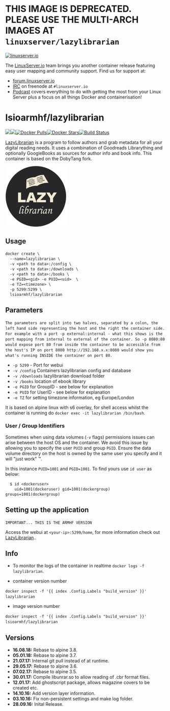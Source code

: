 # THIS IMAGE IS DEPRECATED. PLEASE USE THE MULTI-ARCH IMAGES AT `linuxserver/lazylibrarian`

[linuxserverurl]: https://linuxserver.io
[forumurl]: https://forum.linuxserver.io
[ircurl]: https://www.linuxserver.io/irc/
[podcasturl]: https://www.linuxserver.io/podcast/
[appurl]: https://github.com/DobyTang/LazyLibrarian
[hub]: https://hub.docker.com/r/lsioarmhf/lazylibrarian/

[![linuxserver.io](https://raw.githubusercontent.com/linuxserver/docker-templates/master/linuxserver.io/img/linuxserver_medium.png)][linuxserverurl]

The [LinuxServer.io][linuxserverurl] team brings you another container release featuring easy user mapping and community support. Find us for support at:
* [forum.linuxserver.io][forumurl]
* [IRC][ircurl] on freenode at `#linuxserver.io`
* [Podcast][podcasturl] covers everything to do with getting the most from your Linux Server plus a focus on all things Docker and containerisation!

# lsioarmhf/lazylibrarian
[![](https://images.microbadger.com/badges/version/lsioarmhf/lazylibrarian.svg)](https://microbadger.com/images/lsioarmhf/lazylibrarian "Get your own version badge on microbadger.com")[![](https://images.microbadger.com/badges/image/lsioarmhf/lazylibrarian.svg)](https://microbadger.com/images/lsioarmhf/lazylibrarian "Get your own image badge on microbadger.com")[![Docker Pulls](https://img.shields.io/docker/pulls/lsioarmhf/lazylibrarian.svg)][hub][![Docker Stars](https://img.shields.io/docker/stars/lsioarmhf/lazylibrarian.svg)][hub][![Build Status](https://ci.linuxserver.io/buildStatus/icon?job=Docker-Builders/armhf/armhf-lazylibrarian)](https://ci.linuxserver.io/job/Docker-Builders/job/armhf/job/armhf-lazylibrarian/)

[LazyLibrarian][appurl] is a program to follow authors and grab metadata for all your digital reading needs. It uses a combination of Goodreads Librarything and optionally GoogleBooks as sources for author info and book info.  This container is based on the DobyTang fork.

[![lazylibrarian](https://raw.githubusercontent.com/linuxserver/docker-templates/master/linuxserver.io/img/lazylibrarian-icon.png)][appurl]

## Usage

```
docker create \
  --name=lazylibrarian \
  -v <path to data>:/config \
  -v <path to data>:/downloads \
  -v <path to data>:/books \
  -e PGID=<gid> -e PUID=<uid>  \
  -e TZ=<timezone> \
  -p 5299:5299 \
  lsioarmhf/lazylibrarian
```

## Parameters

`The parameters are split into two halves, separated by a colon, the left hand side representing the host and the right the container side. 
For example with a port -p external:internal - what this shows is the port mapping from internal to external of the container.
So -p 8080:80 would expose port 80 from inside the container to be accessible from the host's IP on port 8080
http://192.168.x.x:8080 would show you what's running INSIDE the container on port 80.`


* `-p 5299` - Port for webui
* `-v /config` Containers lazylibrarian config and database
* `-v /downloads` lazylibrarian download folder
* `-v /books` location of ebook library
* `-e PGID` for GroupID - see below for explanation
* `-e PUID` for UserID - see below for explanation
* `-e TZ` for setting timezone information, eg Europe/London

It is based on alpine linux with s6 overlay, for shell access whilst the container is running do `docker exec -it lazylibrarian /bin/bash`.

### User / Group Identifiers

Sometimes when using data volumes (`-v` flags) permissions issues can arise between the host OS and the container. We avoid this issue by allowing you to specify the user `PUID` and group `PGID`. Ensure the data volume directory on the host is owned by the same user you specify and it will "just work" ™.

In this instance `PUID=1001` and `PGID=1001`. To find yours use `id user` as below:

```
  $ id <dockeruser>
    uid=1001(dockeruser) gid=1001(dockergroup) groups=1001(dockergroup)
```

## Setting up the application
`IMPORTANT... THIS IS THE ARMHF VERSION`

Access the webui at `<your-ip>:5299/home`, for more information check out [LazyLibrarian][appurl]..

## Info

* To monitor the logs of the container in realtime `docker logs -f lazylibrarian`.

* container version number 

`docker inspect -f '{{ index .Config.Labels "build_version" }}' lazylibrarian`

* image version number

`docker inspect -f '{{ index .Config.Labels "build_version" }}' lsioarmhf/lazylibrarian`

## Versions

+ **16.08.18:** Rebase to alpine 3.8.
+ **05.01.18:** Rebase to alpine 3.7.
+ **21.07.17:** Internal git pull instead of at runtime.
+ **29.05.17:** Rebase to alpine 3.6.
+ **07.02.17:** Rebase to alpine 3.5.
+ **30.01.17:** Compile libunrar.so to allow reading of .cbr format files.
+ **12.01.17:** Add ghostscript package, allows magazine covers to be created etc.
+ **14.10.16:** Add version layer information.
+ **03.10.16:** Fix non-persistent settings and make log folder.
+ **28.09.16:** Inital Release.
